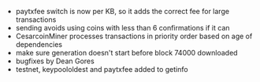 * paytxfee switch is now per KB, so it adds the correct fee for large transactions
* sending avoids using coins with less than 6 confirmations if it can
* CesarcoinMiner processes transactions in priority order based on age of dependencies
* make sure generation doesn't start before block 74000 downloaded
* bugfixes by Dean Gores
* testnet, keypoololdest and paytxfee added to getinfo
